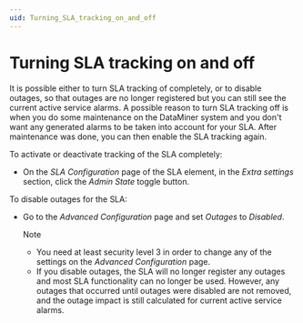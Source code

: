 ```yaml
---
uid: Turning_SLA_tracking_on_and_off
---
```


# Turning SLA tracking on and off

It is possible either to turn SLA tracking of completely, or to disable outages, so that outages are no longer registered but you can still see the current active service alarms. A possible reason to turn SLA tracking off is when you do some maintenance on the DataMiner system and you don't want any generated alarms to be taken into account for your SLA. After maintenance was done, you can then enable the SLA tracking again.

To activate or deactivate tracking of the SLA completely:

- On the *SLA Configuration* page of the SLA element, in the *Extra settings* section, click the *Admin State* toggle button.

To disable outages for the SLA:

- Go to the *Advanced Configuration* page and set *Outages* to *Disabled*.

    > [!NOTE]
    > - You need at least security level 3 in order to change any of the settings on the *Advanced Configuration* page.
    > - If you disable outages, the SLA will no longer register any outages and most SLA functionality can no longer be used. However, any outages that occurred until outages were disabled are not removed, and the outage impact is still calculated for current active service alarms.
    >
